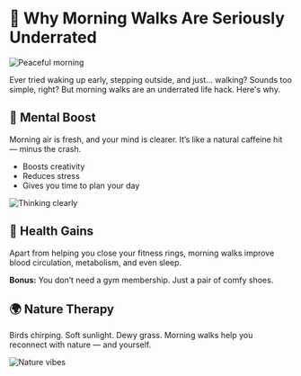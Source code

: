 # 🌅 Why Morning Walks Are Seriously Underrated

![Peaceful morning](https://images.unsplash.com/photo-1506748686214-e9df14d4d9d0?auto=format&fit=crop&w=1050&q=80)

Ever tried waking up early, stepping outside, and just... walking? Sounds too simple, right? But morning walks are an underrated life hack. Here's why.

## 🧠 Mental Boost

Morning air is fresh, and your mind is clearer. It’s like a natural caffeine hit — minus the crash.

- Boosts creativity
- Reduces stress
- Gives you time to plan your day

![Thinking clearly](https://images.unsplash.com/photo-1550534791-ef7f14b4f3c7?auto=format&fit=crop&w=1050&q=80)

## 🏃 Health Gains

Apart from helping you close your fitness rings, morning walks improve blood circulation, metabolism, and even sleep.

**Bonus:** You don’t need a gym membership. Just a pair of comfy shoes.

## 🌍 Nature Therapy

Birds chirping. Soft sunlight. Dewy grass. Morning walks help you reconnect with nature — and yourself.

![Nature vibes](https://images.unsplash.com/photo-1508923567004-3a6b8004f3d3?auto=format&fit=crop&w=1050&q=80)